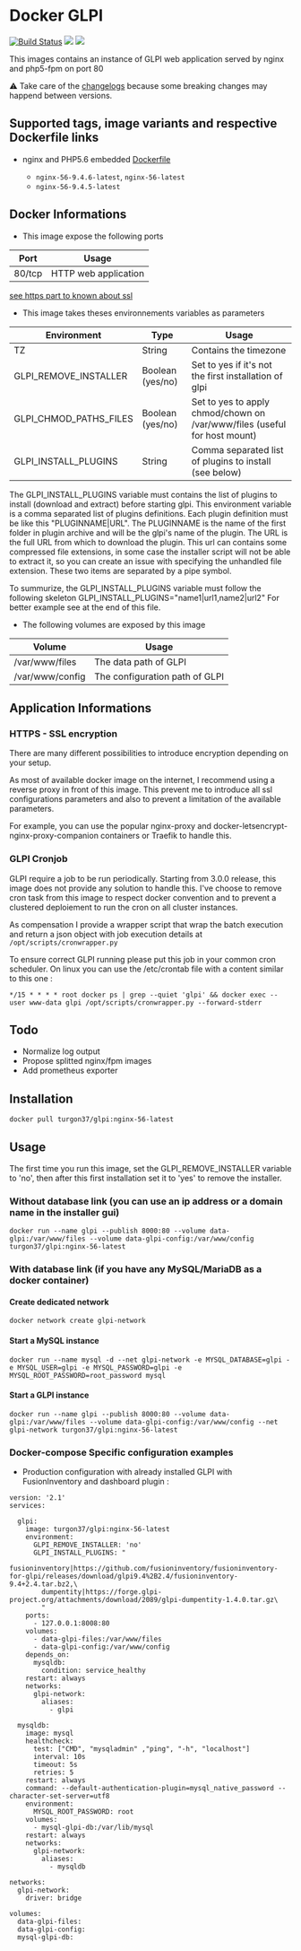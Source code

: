 # Docker GLPI

[![Build Status](https://travis-ci.org/Turgon37/docker-glpi.svg?branch=master)](https://travis-ci.org/Turgon37/docker-glpi) [![](https://images.microbadger.com/badges/image/turgon37/glpi.svg)](https://microbadger.com/images/turgon37/glpi "Get your own image badge on microbadger.com") [![](https://images.microbadger.com/badges/version/turgon37/glpi.svg)](https://microbadger.com/images/turgon37/glpi "Get your own version badge on microbadger.com")

This images contains an instance of GLPI web application served by nginx and php5-fpm on port 80

:warning: Take care of the [changelogs](CHANGELOG.md) because some breaking changes may happend between versions.

## Supported tags, image variants and respective Dockerfile links

* nginx and PHP5.6 embedded [Dockerfile](https://github.com/Turgon37/docker-glpi/blob/master/Dockerfile_nginx-56)

    * `nginx-56-9.4.6-latest`, `nginx-56-latest`
    * `nginx-56-9.4.5-latest`

## Docker Informations

* This image expose the following ports

| Port           | Usage                |
| -------------- | -------------------- |
| 80/tcp         | HTTP web application |

[see https part to known about ssl](#https---ssl-encryption)

 * This image takes theses environnements variables as parameters

| Environment               | Type             | Usage                                                                           |
| --------------------------|----------------- | ------------------------------------------------------------------------------- |
| TZ                        | String           | Contains the timezone                                                           |
| GLPI_REMOVE_INSTALLER     | Boolean (yes/no) | Set to yes if it's not the first installation of glpi                           |
| GLPI_CHMOD_PATHS_FILES    | Boolean (yes/no) | Set to yes to apply chmod/chown on /var/www/files (useful for host mount)       |
| GLPI_INSTALL_PLUGINS      | String           | Comma separated list of plugins to install (see below)                          |

The GLPI_INSTALL_PLUGINS variable must contains the list of plugins to install (download and extract) before starting glpi.
This environment variable is a comma separated list of plugins definitions. Each plugin definition must be like this "PLUGINNAME|URL".
The PLUGINNAME is the name of the first folder in plugin archive and will be the glpi's name of the plugin.
The URL is the full URL from which to download the plugin. This url can contains some compressed file extensions, in some case the installer script will not be able to extract it, so you can create an issue with specifying the unhandled file extension.
These two items are separated by a pipe symbol.

To summurize, the GLPI_INSTALL_PLUGINS variable must follow the following skeleton GLPI_INSTALL_PLUGINS="name1|url1,name2|url2"
For better example see at the end of this file.

   * The following volumes are exposed by this image

| Volume             | Usage                                            |
| ------------------ | ------------------------------------------------ |
| /var/www/files     | The data path of GLPI                            |
| /var/www/config    | The configuration path of GLPI                   |


## Application Informations


### HTTPS - SSL encryption

There are many different possibilities to introduce encryption depending on your setup.

As most of available docker image on the internet, I recommend using a reverse proxy in front of this image.
This prevent me to introduce all ssl configurations parameters and also to prevent a limitation of the available parameters.

For example, you can use the popular nginx-proxy and docker-letsencrypt-nginx-proxy-companion containers or Traefik to handle this.


### GLPI Cronjob

GLPI require a job to be run periodically. Starting from 3.0.0 release, this image does not provide any solution to handle this. I've choose to remove cron task from this image to respect docker convention and to prevent a clustered deploiement to run the cron on all cluster instances.

As compensation I provide a wrapper script that wrap the batch execution and return a json object with job execution details at ```/opt/scripts/cronwrapper.py```

To ensure correct GLPI running please put this job in your common cron scheduler.
On linux you can use the /etc/crontab file with a content similar to this one :

```
*/15 * * * * root docker ps | grep --quiet 'glpi' && docker exec --user www-data glpi /opt/scripts/cronwrapper.py --forward-stderr
```


## Todo

* Normalize log output
* Propose splitted nginx/fpm images
* Add prometheus exporter

## Installation

```
docker pull turgon37/glpi:nginx-56-latest
```


## Usage

The first time you run this image, set the GLPI_REMOVE_INSTALLER variable to 'no', then after this first installation set it to 'yes' to remove the installer.

### Without database link (you can use an ip address or a domain name in the installer gui)

```
docker run --name glpi --publish 8000:80 --volume data-glpi:/var/www/files --volume data-glpi-config:/var/www/config turgon37/glpi:nginx-56-latest
```

### With database link (if you have any MySQL/MariaDB as a docker container)

#### Create dedicated network

```
docker network create glpi-network
```

#### Start a MySQL instance

```
docker run --name mysql -d --net glpi-network -e MYSQL_DATABASE=glpi -e MYSQL_USER=glpi -e MYSQL_PASSWORD=glpi -e MYSQL_ROOT_PASSWORD=root_password mysql
```

#### Start a GLPI instance

```
docker run --name glpi --publish 8000:80 --volume data-glpi:/var/www/files --volume data-glpi-config:/var/www/config --net glpi-network turgon37/glpi:nginx-56-latest
```

### Docker-compose Specific configuration examples

* Production configuration with already installed GLPI with FusionInventory and dashboard plugin :

```
version: '2.1'
services:

  glpi:
    image: turgon37/glpi:nginx-56-latest
    environment:
      GLPI_REMOVE_INSTALLER: 'no'
      GLPI_INSTALL_PLUGINS: "
        fusioninventory|https://github.com/fusioninventory/fusioninventory-for-glpi/releases/download/glpi9.4%2B2.4/fusioninventory-9.4+2.4.tar.bz2,\
        dumpentity|https://forge.glpi-project.org/attachments/download/2089/glpi-dumpentity-1.4.0.tar.gz\
        "
    ports:
      - 127.0.0.1:8008:80
    volumes:
      - data-glpi-files:/var/www/files
      - data-glpi-config:/var/www/config
    depends_on:
      mysqldb:
        condition: service_healthy
    restart: always
    networks:
      glpi-network:
        aliases:
          - glpi

  mysqldb:
    image: mysql
    healthcheck:
      test: ["CMD", "mysqladmin" ,"ping", "-h", "localhost"]
      interval: 10s
      timeout: 5s
      retries: 5
    restart: always
    command: --default-authentication-plugin=mysql_native_password --character-set-server=utf8
    environment:
      MYSQL_ROOT_PASSWORD: root
    volumes:
      - mysql-glpi-db:/var/lib/mysql
    restart: always
    networks:
      glpi-network:
        aliases:
          - mysqldb

networks:
  glpi-network:
    driver: bridge

volumes:
  data-glpi-files:
  data-glpi-config:
  mysql-glpi-db:
```
